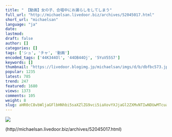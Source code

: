 ```yaml
---
title: " 【動画】女の子、合唱中にお漏らしをしてしまう"
full_url: "http://michaelsan.livedoor.biz/archives/52045017.html"
short_url: "michaelsan"
language: "ja"
date: 
lastmod: 
draft: false
author: []
categories: []
tags: ['シュ', 'チャ', '動画']
encoded_tags: ['44K344Ol', '44OB44Oj', '5YuV55S7']
keywords: []
thumbnail: "https://livedoor.blogimg.jp/michaelsan/imgs/d/b/dbfbc573.jpg"
popular: 1235
latest: 785
trend: 247
featured: 1680
views: 1373
comments: 105
weight: 8
slug: aHR0cC8vbWljaGFlbHNhbi5saXZlZG9vci5iaXovYXJjaGl2ZXMvNTIwNDUwMTcuaHRtbA==
---
```


![](https://livedoor.blogimg.jp/michaelsan/imgs/d/b/dbfbc573.jpg)



(http//michaelsan.livedoor.biz/archives/52045017.html)
